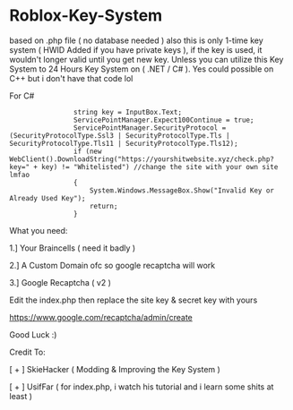 # Roblox-Key-System
based on .php file ( no database needed ) also this is only 1-time key system ( HWID Added if you have private keys ), if the key is used, it wouldn't longer valid until you get new key. Unless you can utilize this Key System to 24 Hours Key System on ( .NET / C# ). Yes could possible on C++ but i don't have that code lol


For C#
```
                string key = InputBox.Text; 
                ServicePointManager.Expect100Continue = true;
                ServicePointManager.SecurityProtocol = (SecurityProtocolType.Ssl3 | SecurityProtocolType.Tls | SecurityProtocolType.Tls11 | SecurityProtocolType.Tls12);
                if (new WebClient().DownloadString("https://yourshitwebsite.xyz/check.php?key=" + key) != "Whitelisted") //change the site with your own site lmfao
                {
                    System.Windows.MessageBox.Show("Invalid Key or Already Used Key");
                    return;
                }
```

What you need:

1.] Your Braincells ( need it badly )

2.] A Custom Domain ofc so google recaptcha will work

3.] Google Recaptcha ( v2 )


Edit the index.php then replace the site key & secret key with yours

https://www.google.com/recaptcha/admin/create

Good Luck :)

Credit To:

[ + ] SkieHacker ( Modding & Improving the Key System )

[ + ] UsifFar ( for index.php, i watch his tutorial and i learn some shits at least )
